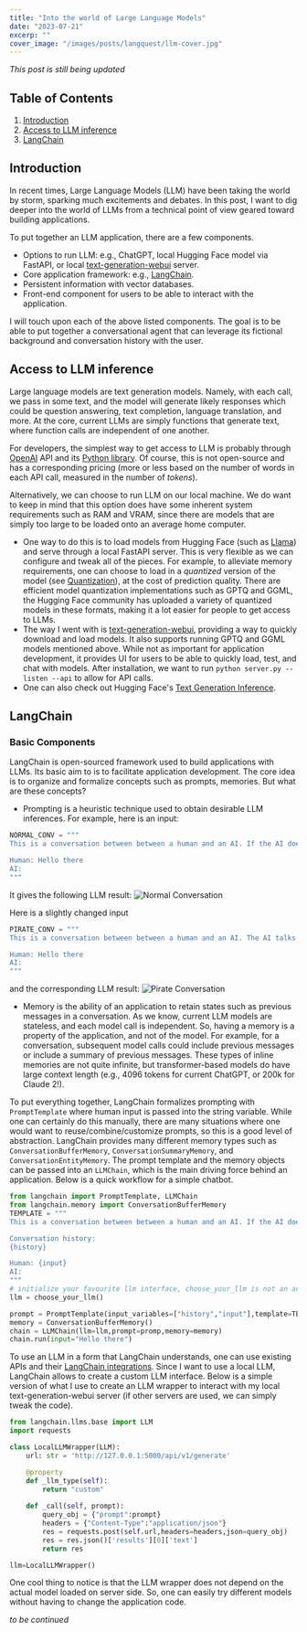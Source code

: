 ```yaml
---
title: "Into the world of Large Language Models"
date: "2023-07-21"
excerp: ""
cover_image: "/images/posts/langquest/llm-cover.jpg"
---
```


_*This post is still being updated*_

## Table of Contents
1. [Introduction](#introduction)
2. [Access to LLM inference](#llm)
3. [LangChain](#langchain)


## Introduction <a name="introduction"></a>
In recent times, Large Language Models (LLM) have been taking the world by storm, sparking much excitements and debates. In this post, I want to dig deeper into the world of LLMs from a technical point of view geared toward building applications.

To put together an LLM application, there are a few components.
- Options to run LLM: e.g., ChatGPT, local Hugging Face model via FastAPI, or local [text-generation-webui](https://github.com/oobabooga/text-generation-webui) server.
- Core application framework: e.g., [LangChain](https://github.com/hwchase17/langchain).
- Persistent information with vector databases.
- Front-end component for users to be able to interact with the application.

I will touch upon each of the above listed components. The goal is to be able to put together a conversational agent that can leverage its fictional background and conversation history with the user.

## Access to LLM inference <a name="llm"></a>
Large language models are text generation models. Namely, with each call, we pass in some text, and the model will generate likely responses which could be question answering, text completion, language translation, and more. At the core, current LLMs are simply functions that generate text, where function calls are independent of one another. 

For developers, the simplest way to get access to LLM is probably through [OpenAI](https://platform.openai.com/) API and its [Python library](https://github.com/openai/openai-python). Of course, this is not open-source and has a corresponding pricing (more or less based on the number of words in each API call, measured in the number of *tokens*).

Alternatively, we can choose to run LLM on our local machine. We do want to keep in mind that this option does have some inherent system requirements such as RAM and VRAM, since there are models that are simply too large to be loaded onto an average home computer.
- One way to do this is to load models from Hugging Face (such as [Llama](https://huggingface.co/docs/transformers/main/en/model_doc/llama)) and serve through a local FastAPI server. This is very flexible as we can configure and tweak all of the pieces. For example, to alleviate memory requirements, one can choose to load in a *quantized* version of the model (see [Quantization](https://huggingface.co/docs/transformers/main/main_classes/quantization)), at the cost of prediction quality. There are efficient model quantization implementations such as GPTQ and GGML, the Hugging Face community has uploaded a variety of quantized models in these formats, making it a lot easier for people to get access to LLMs.
- The way I went with is [text-generation-webui](https://github.com/oobabooga/text-generation-webui), providing a way to quickly download and load models. It also supports running GPTQ and GGML models mentioned above. While not as important for application development, it provides UI for users to be able to quickly load, test, and chat with models. After installation, we want to run `python server.py --listen --api` to allow for API calls.
- One can also check out Hugging Face's [Text Generation Inference](https://github.com/huggingface/text-generation-inference).


## LangChain <a name="langchain"></a>
### Basic Components
LangChain is open-sourced framework used to build applications with LLMs. Its basic aim to is to facilitate application development. The core idea is to organize and formalize concepts such as prompts, memories. But what are these concepts?
- Prompting is a heuristic technique used to obtain desirable LLM inferences. For example, here is an input: 
```python
NORMAL_CONV = """
This is a conversation between between a human and an AI. If the AI does not know the answer, it says that it does not know.

Human: Hello there
AI:
"""
```
It gives the following LLM result: 
![](/images/posts/langquest/normal-convo.png "Normal Conversation")

Here is a slightly changed input

```python
PIRATE_CONV = """
This is a conversation between between a human and an AI. The AI talks in English pirate. If the AI does not know the answer, it says that it does not know.

Human: Hello there
AI:
"""
```
and the corresponding LLM result:
![](/images/posts/langquest/pirate-convo.png "Pirate Conversation")

- Memory is the ability of an application to retain states such as previous messages in a conversation. As we know, current LLM models are stateless, and each model call is independent. So, having a memory is a property of the application, and not of the model. For example, for a conversation, subsequent model calls could include previous messages or include a summary of previous messages. These types of inline memories are not quite infinite, but transformer-based models do have large context length (e.g., 4096 tokens for current ChatGPT, or 200k for Claude 2!).

To put everything together, LangChain formalizes prompting with `PromptTemplate` where human input is passed into the string variable. While one can certainly do this manually, there are many situations where one would want to reuse/combine/customize prompts, so this is a good level of abstraction. LangChain provides many different memory types such as `ConversationBufferMemory`, `ConversationSummaryMemory`, and `ConversationEntityMemory`. The prompt template and the memory objects can be passed into an `LLMChain`, which is the main driving force behind an application. Below is a quick workflow for a simple chatbot.

```python
from langchain import PromptTemplate, LLMChain
from langchain.memory import ConversationBufferMemory
TEMPLATE = """
This is a conversation between between a human and an AI. If the AI does not know the answer, it says that it does not know.

Conversation history:
{history}

Human: {input}
AI:
"""
# initialize your favourite llm interface, choose_your_llm is not an actual function!
llm = choose_your_llm()

prompt = PromptTemplate(input_variables=["history","input"],template=TEMPLATE)
memory = ConversationBufferMemory()
chain = LLMChain(llm=llm,prompt=promp,memory=memory)
chain.run(input="Hello there")
```

To use an LLM in a form that LangChain understands, one can use existing APIs and their [LangChain integrations](https://api.python.langchain.com/en/latest/api_reference.html#module-langchain.llms). Since I want to use a local LLM, LangChain allows to create a custom LLM interface. Below is a simple version of what I use to create an LLM wrapper to interact with my local text-generation-webui server (if other servers are used, we can simply tweak the code).

```python
from langchain.llms.base import LLM
import requests

class LocalLLMWrapper(LLM):
    url: str = 'http://127.0.0.1:5000/api/v1/generate'

    @property
    def _llm_type(self):
        return "custom"
    
    def _call(self, prompt):
        query_obj = {"prompt":prompt}
        headers = {"Content-Type":"application/json"}
        res = requests.post(self.url,headers=headers,json=query_obj)
        res = res.json()['results'][0]['text']
        return res

llm=LocalLLMWrapper()
```

One cool thing to notice is that the LLM wrapper does not depend on the actual model loaded on server side. So, one can easily try different models without having to change the application code.

*to be continued*